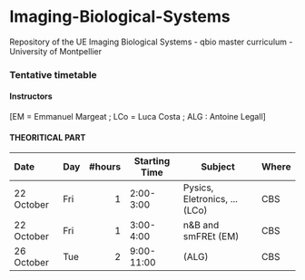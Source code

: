 # Imaging-Biological-Systems
Repository of the UE Imaging Biological Systems - qbio master curriculum - University of Montpellier

### Tentative timetable

#### Instructors

[EM = Emmanuel Margeat ; LCo = Luca Costa ; ALG : Antoine Legall]

#### THEORITICAL PART

| Date            | Day  |   #hours | Starting Time | Subject                                                      | Where |
| :-------------- | ---- | -------: | ------------- | ------------------------------------------------------------ | ----- |
| 22 October      | Fri  |      1   | 2:00-3:00     | Pysics, Eletronics, ... (LCo)                                | CBS   |
| 22 October      | Fri  |      1   | 3:00-4:00     | n&B and smFREt (EM)                                          | CBS   |
| 26 October      | Tue  |      2   | 9:00-11:00    | (ALG)                                                        | CBS   |
